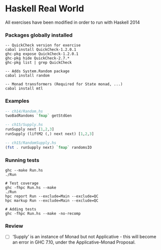 # Haskell Real World

All exercises have been modified in order to run with Haskell 2014

### Packages globally installed

```shell
-- QuickCheck version for exercise
cabal install QuickCheck-1.2.0.1
ghc-pkg expose QuickCheck-1.2.0.1
ghc-pkg hide QuickCheck-2.7.*
ghc-pkg list | grep QuickCheck

-- Adds System.Random package
cabal install random

-- Monad transformers (Required for State monad, ...)
cabal install mtl
```

### Examples

```haskell
-- ch14/Random.hs
twoBadRandoms `fmap` getStdGen

-- ch15/Supply.hs
runSupply next [1,2,3]
runSupply (liftM2 (,) next next) [1,2,3]

-- ch15/RandomSupply.hs
(fst . runSupply next) `fmap` randomsIO
```

### Running tests

```shell
ghc --make Run.hs
./Run

# Test coverage
ghc -fhpc Run.hs --make
./Run
hpc report Run --exclude=Main --exclude=QC
hpc markup Run --exclude=Main --exclude=QC

# Adding tests
ghc -fhpc Run.hs --make -no-recomp
```

### Review

- [ ] ‘Supply’ is an instance of Monad but not Applicative - this will become 
      an error in GHC 7.10, under the Applicative-Monad Proposal.
